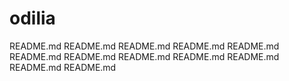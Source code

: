 # odilia
README.md
README.md
README.md
README.md
README.md
README.md
README.md
README.md
README.md
README.md
README.md
README.md
